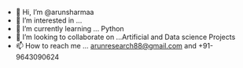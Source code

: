 - 👋 Hi, I’m @arunsharmaa
- 👀 I’m interested in ...
- 🌱 I’m currently learning ... Python
- 💞️ I’m looking to collaborate on ...Artificial and Data science Projects 
- 📫 How to reach me ...  arunresearch88@gmail.com   and  +91-9643090624

<!---
arunsharmaa/arunsharmaa is a ✨ special ✨ repository because its `README.md` (this file) appears on your GitHub profile.
You can click the Preview link to take a look at your changes.
--->
